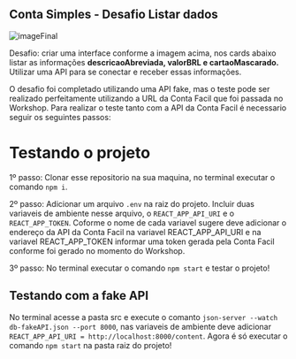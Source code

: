 ## Conta Simples - Desafio Listar dados

![imageFinal](https://user-images.githubusercontent.com/50602816/69120591-bc510100-0a78-11ea-9fd5-bb593aa9bf2a.gif)

Desafio: criar uma interface conforme a imagem acima, nos cards abaixo listar as informações <strong>descricaoAbreviada, valorBRL e cartaoMascarado.</strong> Utilizar uma API para se conectar e receber essas informações. 

O desafio foi completado utilizando uma API fake, mas o teste pode ser realizado perfeitamente utilizando a URL da Conta Facil que foi passada no Workshop. Para realizar o teste tanto com a API da Conta Facil é necessario seguir os seguintes passos: 

<h1>Testando o projeto</h1>

1º passo: Clonar esse repositorio na sua maquina, no terminal executar o comando `npm i`.

2º passo: Adicionar um arquivo `.env` na raiz do projeto. Incluir duas variaveis de ambiente nesse arquivo, o `REACT_APP_API_URI` e o `REACT_APP_TOKEN`. Coforme o nome de cada variavel sugere deve adicionar o endereço da API da Conta Facil na variavel REACT_APP_API_URI e na variavel REACT_APP_TOKEN informar uma token gerada pela Conta Facil conforme foi gerado no momento do Workshop.

3º passo: No terminal executar o comando `npm start` e testar o projeto!

<h2>Testando com a fake API</h2>

No terminal acesse a pasta src e execute o comanto `json-server --watch db-fakeAPI.json --port 8000`, nas variaveis de ambiente deve adicionar `REACT_APP_API_URI = http://localhost:8000/content`. Agora é só executar o comando `npm start` na pasta raiz do projeto!

